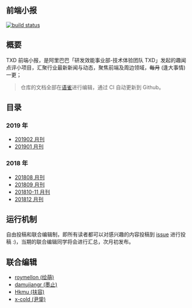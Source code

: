 前端小报
---

[![build status][travis-image]][travis-url]

[travis-image]: https://img.shields.io/travis/txd-team/monthly.svg?style=flat-square
[travis-url]: https://travis-ci.org/txd-team/monthly

## 概要

TXD 前端小报，是阿里巴巴「研发效能事业部-技术体验团队 TXD」发起的趣闻点评小项目，汇聚行业最新新闻与动态，聚焦前端及周边领域，<del>每月</del> (逢大事情) 一更；

> 仓库的文档全部在[语雀](https://www.yuque.com/txd-team/fe-report)进行编辑，通过 CI 自动更新到 Github。

## 目录


### 2019 年

- [201902 月刊](./report/201902.md)
- [201901 月刊](./report/201901.md)

### 2018 年

- [201808 月刊](./report/201808.md)
- [201809 月刊](./report/201809.md)
- [201810-11 月刊](./report/201810-11.md)
- [201812 月刊](./report/201812.md)

## 运行机制

自由投稿和联合编辑制，即所有读者都可以对感兴趣的内容投稿到 [issue](https://github.com/txd-team/monthly/issues) 进行投稿 :)，当期的联合编辑同学将会进行汇总，次月初发布。

## 联合编辑

- [roymellon (绘萌)](https://github.com/roymellon)
- [damujiangr (墨止)](https://github.com/damujiangr)
- [Hkmu (扶容)](https://github.com/Hkmu)
- [x-cold (尹挚)](https://github.com/x-cold)
